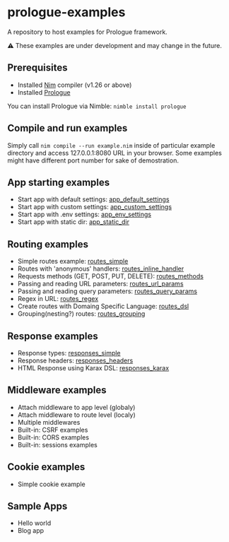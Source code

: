 # prologue-examples
A repository to host examples for Prologue framework.

⚠️ These examples are under development and may change in the future.

## Prerequisites
- Installed [Nim](https://nim-lang.org/) compiler (v1.26 or above)
- Installed [Prologue](https://github.com/planety/prologue)

You can install Prologue via Nimble: `nimble install prologue`

## Compile and run examples
Simply call `nim compile --run example.nim` inside of particular example directory and access 127.0.0.1:8080 URL in your browser.
Some examples might have different port number for sake of demostration.

## App starting examples
- Start app with default settings: [app_default_settings](app_examples/app_default_settings)
- Start app with custom settings: [app_custom_settings](app_examples/app_custom_settings)
- Start app with .env settings: [app_env_settings](app_examples/app_env_settings)
- Start app with static dir: [app_static_dir](app_examples/app_static_dir)

## Routing examples
- Simple routes example: [routes_simple](routes_examples/routes_simple)
- Routes with 'anonymous' handlers: [routes_inline_handler](routes_examples/routes_inline_handler)
- Requests methods (GET, POST, PUT, DELETE): [routes_methods](routes_examples/routes_methods)
- Passing and reading URL parameters: [routes_url_params](routes_examples/routes_url_params)
- Passing and reading query parameters: [routes_query_params](routes_examples/routes_query_params)
- Regex in URL: [routes_regex](routes_examples/routes_regex)
- Create routes with Domaing Specific Language: [routes_dsl](routes_examples/routes_dsl)
- Grouping(nesting?) routes: [routes_grouping](routes_examples/routes_grouping)

## Response examples
- Response types: [responses_simple](responses_examples/responses_simple)
- Response headers: [responses_headers](responses_examples/responses_headers)
- HTML Response using Karax DSL: [responses_karax](responses_examples/responses_karax)

## Middleware examples
- Attach middleware to app level (globaly)
- Attach middleware to route level (localy)
- Multiple middlewares
- Built-in: CSRF examples
- Built-in: CORS examples
- Built-in: sessions examples

## Cookie examples
- Simple cookie example

## Sample Apps
- Hello world
- Blog app